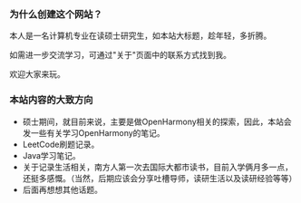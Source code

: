 

### 为什么创建这个网站？

本人是一名计算机专业在读硕士研究生，如本站大标题，趁年轻，多折腾。

如需进一步交流学习，可通过"关于"页面中的联系方式找到我。

欢迎大家来玩。



### 本站内容的大致方向

- 硕士期间，就目前来说，主要是做OpenHarmony相关的探索，因此，本站会发一些有关学习OpenHarmony的笔记。
- LeetCode刷题记录。
- Java学习笔记。
- 关于记录生活相关，南方人第一次去国际大都市读书，目前入学俩月多一点，还挺多感慨。（当然，后期应该会分享吐槽导师，读研生活以及读研经验等等）
- 后面再想想其他话题。
